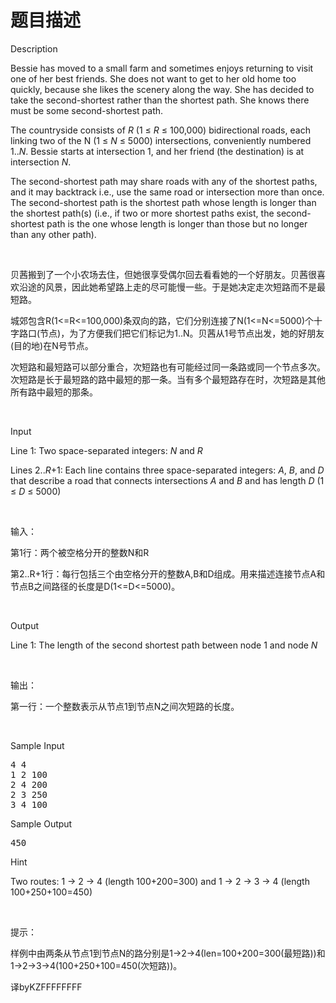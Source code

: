 # 题目描述


<p>
Description
</p>
<div>
<p>
Bessie has moved to a small farm and sometimes enjoys returning to visit one of her best friends. She does not want to get to her old home too quickly, because she likes the scenery along the way. She has decided to take the second-shortest rather than the shortest path. She knows there must be some second-shortest path.
</p>
<p>
The countryside consists of <i>R</i> (1 ≤ <i>R</i> ≤ 100,000) bidirectional roads, each linking two of the N (1 ≤ <i>N</i> ≤ 5000) intersections, conveniently numbered 1..<i>N</i>. Bessie starts at intersection 1, and her friend (the destination) is at intersection <i>N</i>.
</p>
<p>
The second-shortest path may share roads with any of the shortest paths, and it may backtrack i.e., use the same road or intersection more than once. The second-shortest path is the shortest path whose length is longer than the shortest path(s) (i.e., if two or more shortest paths exist, the second-shortest path is the one whose length is longer than those but no longer than any other path).
</p>
<p>
<br/>
</p>
<p>
贝茜搬到了一个小农场去住，但她很享受偶尔回去看看她的一个好朋友。贝茜很喜欢沿途的风景，因此她希望路上走的尽可能慢一些。于是她决定走次短路而不是最短路。
</p>
<p>
城郊包含R(1&lt;=R&lt;=100,000)条双向的路，它们分别连接了N(1&lt;=N&lt;=5000)个十字路口(节点)，为了方便我们把它们标记为1..N。贝茜从1号节点出发，她的好朋友(目的地)在N号节点。
</p>
<p>
次短路和最短路可以部分重合，次短路也有可能经过同一条路或同一个节点多次。次短路是长于最短路的路中最短的那一条。当有多个最短路存在时，次短路是其他所有路中最短的那条。
</p>
<p>
<br/>
</p>
</div>
<p>
Input
</p>
<div>
Line 1: Two space-separated integers: <i>N</i> and <i>R</i> <br/>
<p>
Lines 2..<i>R</i>+1: Each line contains three space-separated integers: <i>A</i>, <i>B</i>, and <i>D</i> that describe a road that connects intersections <i>A</i> and <i>B</i> and has length <i>D</i> (1 ≤ <i>D</i> ≤ 5000)
</p>
<p>
<br/>
</p>
<p>
输入：
</p>
<p>
第1行：两个被空格分开的整数N和R
</p>
<p>
第2..R+1行：每行包括三个由空格分开的整数A,B和D组成。用来描述连接节点A和节点B之间路径的长度是D(1&lt;=D&lt;=5000)。
</p>
<p>
<br/>
</p>
</div>
<p>
Output
</p>
<div>
<p>
Line 1: The length of the second shortest path between node 1 and node <i>N</i> 
</p>
</div>
<p>
<br/>
</p>
<p>
输出：
</p>
<p>
第一行：一个整数表示从节点1到节点N之间次短路的长度。
</p>
<p>
<br/>
</p>
<p>
Sample Input
</p>
<pre class="sio">4 4
1 2 100
2 4 200
2 3 250
3 4 100</pre>
<p>
Sample Output
</p>
<pre class="sio">450</pre>
<p>
Hint
</p>
<div>
<p>
Two routes: 1 -&gt; 2 -&gt; 4 (length 100+200=300) and 1 -&gt; 2 -&gt; 3 -&gt; 4 (length 100+250+100=450)
</p>
<p>
<br/>
</p>
<p>
提示：
</p>
<p>
样例中由两条从节点1到节点N的路分别是1-&gt;2-&gt;4(len=100+200=300(最短路))和1-&gt;2-&gt;3-&gt;4(100+250+100=450(次短路))。
</p>
<p>
译byKZFFFFFFFF
</p>
<p>
<br/>
</p>
</div>

